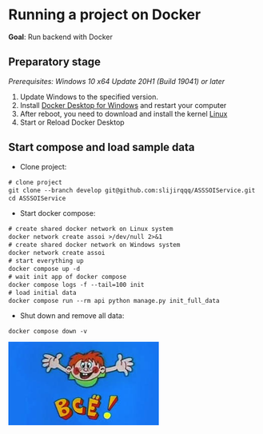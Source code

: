 # Running a project on Docker

**Goal**: Run backend with Docker

## Preparatory stage

*Prerequisites: Windows 10 x64 Update 20H1 (Build 19041) or later*

1. Update Windows to the specified version.
2. Install [Docker Desktop for Windows](https://desktop.docker.com/win/stable/Docker%20Desktop%20Installer.exe) and
   restart your computer
3. After reboot, you need to download and install the
   kernel [Linux](https://wslstorestorage.blob.core.windows.net/wslblob/wsl_update_x64.msi)
4. Start or Reload Docker Desktop

## Start compose and load sample data

- Clone project:

```shell
# clone project
git clone --branch develop git@github.com:slijirqqq/ASSSOIService.git
cd ASSSOIService
```

- Start docker compose:

```shell
# create shared docker network on Linux system
docker network create assoi >/dev/null 2>&1
# create shared docker network on Windows system
docker network create assoi
# start everything up
docker compose up -d
# wait init app of docker compose
docker compose logs -f --tail=100 init
# load initial data
docker compose run --rm api python manage.py init_full_data
```

- Shut down and remove all data:

```shell
docker compose down -v
```

![img.png](static/images/img.png)
